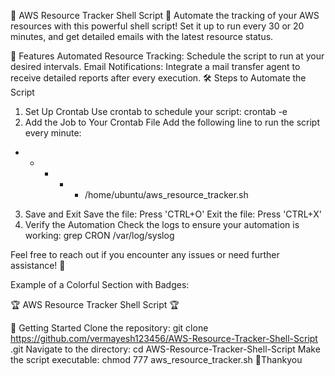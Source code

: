 🌟 AWS Resource Tracker Shell Script 🌟
Automate the tracking of your AWS resources with this powerful shell script! Set it up to run every 30 or 20 minutes, and get detailed emails with the latest resource status.

🚀 Features
Automated Resource Tracking: Schedule the script to run at your desired intervals.
Email Notifications: Integrate a mail transfer agent to receive detailed reports after every execution.
🛠️ Steps to Automate the Script
1. Set Up Crontab
Use crontab to schedule your script:
crontab -e
2. Add the Job to Your Crontab File
Add the following line to run the script every minute:
* * * * * /home/ubuntu/aws_resource_tracker.sh
3. Save and Exit
Save the file: Press 'CTRL+O'
Exit the file: Press 'CTRL+X'
4. Verify the Automation
Check the logs to ensure your automation is working:
grep CRON /var/log/syslog

Feel free to reach out if you encounter any issues or need further assistance! 🚀

Example of a Colorful Section with Badges:

🏆 AWS Resource Tracker Shell Script 🏆


🎉 Getting Started
Clone the repository:
git clone https://github.com/vermayesh123456/AWS-Resource-Tracker-Shell-Script
.git
Navigate to the directory:
cd AWS-Resource-Tracker-Shell-Script
Make the script executable:
chmod 777 aws_resource_tracker.sh
🎉Thankyou
